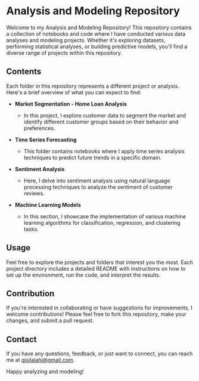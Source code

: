 # Analysis and Modeling Repository

Welcome to my Analysis and Modeling Repository! This repository contains a collection of notebooks and code where I have conducted various data analyses and modeling projects. Whether it's exploring datasets, performing statistical analyses, or building predictive models, you'll find a diverse range of projects within this repository.

## Contents

Each folder in this repository represents a different project or analysis. Here's a brief overview of what you can expect to find:

- **Market Segmentation - Home Loan Analysis**
  - In this project, I explore customer data to segment the market and identify different customer groups based on their behavior and preferences.

- **Time Series Forecasting**
  - This folder contains notebooks where I apply time series analysis techniques to predict future trends in a specific domain.

- **Sentiment Analysis**
  - Here, I delve into sentiment analysis using natural language processing techniques to analyze the sentiment of customer reviews.

- **Machine Learning Models**
  - In this section, I showcase the implementation of various machine learning algorithms for classification, regression, and clustering tasks.

## Usage

Feel free to explore the projects and folders that interest you the most. Each project directory includes a detailed README with instructions on how to set up the environment, run the code, and interpret the results.

## Contribution

If you're interested in collaborating or have suggestions for improvements, I welcome contributions! Please feel free to fork this repository, make your changes, and submit a pull request.

## Contact

If you have any questions, feedback, or just want to connect, you can reach me at [gjsilalahi@gmail.com](mailto:gjsilalahi@gmail.com).

Happy analyzing and modeling!

